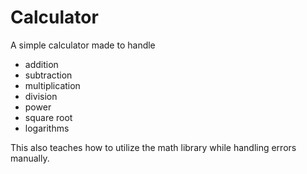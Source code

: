 # Calculator

A simple calculator made to handle
- addition
- subtraction
- multiplication
- division
- power
- square root
- logarithms

This also teaches how to utilize the math library while handling errors manually.
